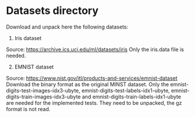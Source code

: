 # Datasets directory

Download and unpack here the following datasets:

1.  Iris dataset

Source: https://archive.ics.uci.edu/ml/datasets/iris
Only the iris.data file is needed.

2.  EMNIST dataset

Source: https://www.nist.gov/itl/products-and-services/emnist-dataset
Download the binary format as the original MINST dataset.
Only the emnist-digits-test-images-idx3-ubyte, emnist-digits-test-labels-idx1-ubyte, emnist-digits-train-images-idx3-ubyte and emnist-digits-train-labels-idx1-ubyte are needed for the implemented tests. They need to be unpacked, the gz format is not read.



